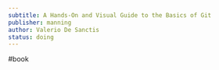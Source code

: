 ```yaml
---
subtitle: A Hands-On and Visual Guide to the Basics of Git
publisher: manning
author: Valerio De Sanctis
status: doing
---
```

#book 

